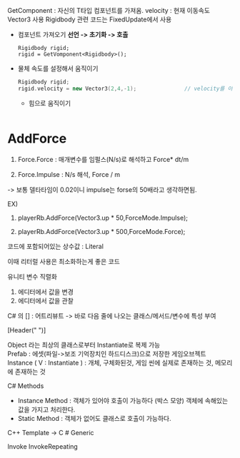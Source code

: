 
GetComponent<T> : 자신의 T타입 컴포넌트를 가져옴.
velocity : 현재 이동속도 Vector3 사용
Rigidbody 관련 코드는 FixedUpdate에서 사용
  
  
* 컴포넌트 가져오기
  **선언 -> 초기화 -> 호출**
  ```
  Rigidbody rigid;
  rigid = GetVomponent<Rigidbody>();
  ```
  
* 물체 속도를 설정해서 움직이기
  ```C++
  Rigidbody rigid;
  rigid.velocity = new Vector3(2,4,-1);               // velocity를 이용한다.
  ```
  
  * 힘으로 움직이기
  ```
  
  ```

  
 # AddForce   
  
1. Force.Force : 매개변수를 임펄스(N/s)로 해석하고 Force* dt/m

2. Force.Impulse : N/s 해석, Force / m 
  
-> 보통 델타타임이 0.02이니 impulse는 forse의 50배라고 생각하면됨.
 
  EX)
  
  1. playerRb.AddForce(Vector3.up * 50,ForceMode.Impulse);
  
  2. playerRb.AddForce(Vector3.up * 500,ForceMode.Force);
  
  코드에 포함되어있는 상수값 : Literal
  
  이때 리터럴 사용은 최소화하는게 좋은 코드
  
  
 유니티 변수 직렬화  
  1. 에디터에서 값을 변경
  2. 에디터에서 값을 관찰
  
  C# 의 [] : 어트리뷰트
  -> 바로 다음 줄에 나오는 클래스/메서드/변수에 특성 부여
  
  [Header(" ")]
  
  Object 라는 최상의 클래스로부터 Instantiate로 복제 가능  
  Prefab : 에셋(파일->보조 기억장치인 하드디스크)으로 저장한 게임오브젝트  
  Instance ( V : Instantiate ) : 개체, 구체화된것, 게임 씬에 실제로 존재하는 것, 메모리에 존재하는 것  

  C# Methods
  - Instance Method : 객체가 있어야 호출이 가능하다 (박스 모양)
  객체에 속해있는 값을 가지고 처리한다.
  - Static Method : 객체가 없어도 클래스로 호출이 가능하다.  
  
  C++ Template -> C # Generic  
  
  Invoke
  InvokeRepeating
